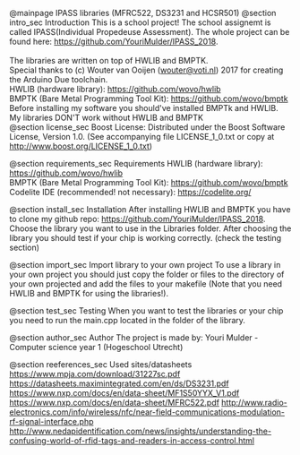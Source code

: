 @mainpage IPASS libraries (MFRC522, DS3231 and HCSR501)
@section intro_sec Introduction
This is a school project! The school assignemt is called IPASS(Individual Propedeuse Assessment).
The whole project can be found here: https://github.com/YouriMulder/IPASS_2018. <br>
<br>
The libraries are written on top of HWLIB and BMPTK. <br>
Special thanks to (c) Wouter van Ooijen (wouter@voti.nl) 2017 for creating the Arduino Due toolchain. <br>
HWLIB (hardware library): https://github.com/wovo/hwlib <br>
BMPTK (Bare Metal Programming Tool Kit): https://github.com/wovo/bmptk
<br>
Before installing my software you should've installed BMPTk and HWLIB. My libraries DON'T work without HWLIB and BMPTK
<br>
@section license_sec Boost License:
Distributed under the Boost Software License, Version 1.0. (See accompanying file LICENSE_1_0.txt or copy at http://www.boost.org/LICENSE_1_0.txt)

@section requirements_sec Requirements
HWLIB (hardware library): https://github.com/wovo/hwlib <br>
BMPTK (Bare Metal Programming Tool Kit): https://github.com/wovo/bmptk<br>
Codelite IDE (recommended! not necessary): https://codelite.org/

@section install_sec Installation
After installing HWLIB and BMPTK you have to clone my github repo: https://github.com/YouriMulder/IPASS_2018.
Choose the library you want to use in the Libraries folder.
After choosing the library you should test if your chip is working correctly. (check the testing section)

@section import_sec Import library to your own project
To use a library in your own project you should just copy the folder or files to the directory of your own projected and add the files to your makefile (Note that you need HWLIB and BMPTK for using the libraries!). 

@section test_sec Testing
When you want to test the libraries or your chip you need to run the main.cpp located in the folder of the library.

@section author_sec Author
The project is made by: Youri Mulder - Computer science year 1 (Hogeschool Utrecht)

@section reeferences_sec Used sites/datasheets
https://www.mpja.com/download/31227sc.pdf
https://datasheets.maximintegrated.com/en/ds/DS3231.pdf
https://www.nxp.com/docs/en/data-sheet/MF1S50YYX_V1.pdf
https://www.nxp.com/docs/en/data-sheet/MFRC522.pdf
http://www.radio-electronics.com/info/wireless/nfc/near-field-communications-modulation-rf-signal-interface.php
http://www.nedapidentification.com/news/insights/understanding-the-confusing-world-of-rfid-tags-and-readers-in-access-control.html